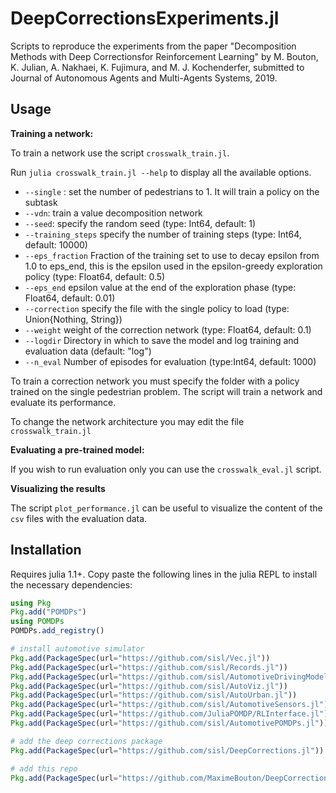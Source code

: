 # DeepCorrectionsExperiments.jl

Scripts to reproduce the experiments from the paper "Decomposition Methods with Deep Correctionsfor Reinforcement Learning" by M. Bouton, K. Julian, A. Nakhaei, K. Fujimura, and M. J. Kochenderfer, submitted to Journal of Autonomous Agents and Multi-Agents Systems, 2019.

## Usage

**Training a network:**

To train a network use the script `crosswalk_train.jl`.

Run `julia crosswalk_train.jl --help` to display all the available options. 

- `--single` : set the number of pedestrians to 1. It will train a policy on the subtask
- `--vdn`: train a value decomposition network
- `--seed`: specify the random seed (type: Int64, default: 1)
- `--training_steps` specify the number of training steps (type: Int64, default: 10000)
- `--eps_fraction` Fraction of the training set to use to decay epsilon from 1.0 to eps_end, this is the epsilon used in the epsilon-greedy exploration policy (type: Float64, default: 0.5)
- `--eps_end` epsilon value at the end of the exploration phase (type: Float64, default: 0.01)
- `--correction` specify the file with the single policy to load  (type: Union{Nothing, String})
- `--weight` weight of the correction network (type: Float64, default: 0.1)
- `--logdir` Directory in which to save the model and log training and evaluation data (default: "log")
- `--n_eval` Number of episodes for evaluation (type:Int64, default: 1000)

To train a correction network you must specify the folder with a policy trained on the single pedestrian problem. 
The script will train a network and evaluate its performance. 

To change the network architecture you may edit the file `crosswalk_train.jl`

**Evaluating a pre-trained model:**

If you wish to run evaluation only you can use the `crosswalk_eval.jl` script.

**Visualizing the results** 

The script `plot_performance.jl` can be useful to visualize the content of the `csv` files with the evaluation data.

## Installation 

Requires julia 1.1+. Copy paste the following lines in the julia REPL to install the necessary dependencies:

```julia 
using Pkg
Pkg.add("POMDPs")
using POMDPs
POMDPs.add_registry()

# install automotive simulator
Pkg.add(PackageSpec(url="https://github.com/sisl/Vec.jl"))
Pkg.add(PackageSpec(url="https://github.com/sisl/Records.jl"))
Pkg.add(PackageSpec(url="https://github.com/sisl/AutomotiveDrivingModels.jl"))
Pkg.add(PackageSpec(url="https://github.com/sisl/AutoViz.jl"))
Pkg.add(PackageSpec(url="https://github.com/sisl/AutoUrban.jl"))
Pkg.add(PackageSpec(url="https://github.com/sisl/AutomotiveSensors.jl"))
Pkg.add(PackageSpec(url="https://github.com/JuliaPOMDP/RLInterface.jl"))
Pkg.add(PackageSpec(url="https://github.com/sisl/AutomotivePOMDPs.jl"))

# add the deep corrections package
Pkg.add(PackageSpec(url="https://github.com/sisl/DeepCorrections.jl"))

# add this repo
Pkg.add(PackageSpec(url="https://github.com/MaximeBouton/DeepCorrectionsExperiments.jl"))